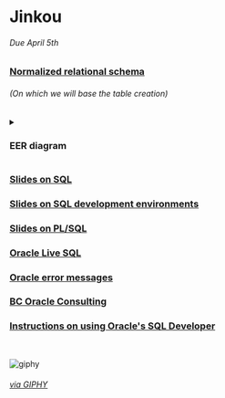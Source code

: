 # Jinkou

###### Due April 5th

### [Normalized relational schema](https://docs.google.com/document/d/1WIM9iLK33NDDHmM9WsEvb0yWlisoJ9XXDWi265R-3SI/edit?usp=sharing)
###### (On which we will base the table creation)
<details>
  <summary><h3>EER diagram</h3></summary>
  <img src='https://user-images.githubusercontent.com/61971951/160468806-72014cf8-6ea1-4bdd-a5ac-9cc1157d8429.png'>
</details>

### [Slides on SQL](https://drive.google.com/file/d/1gUsiI8yItuXvU_DPjSnu0OdjtrAWwDAX/view)

### [Slides on SQL development environments](https://drive.google.com/file/d/1dEKjR7ktyTids2_hkvZbvkKRJ29EKpUx/view)

### [Slides on PL/SQL](https://drive.google.com/file/d/1gUsiI8yItuXvU_DPjSnu0OdjtrAWwDAX/view)

### [Oracle Live SQL](https://livesql.oracle.com/apex/f?p=590:1000)

### [Oracle error messages](https://www.techonthenet.com/oracle/errors/)

### [BC Oracle Consulting](http://www.dba-oracle.com/)

### [Instructions on using Oracle's SQL Developer](https://helpdesk.cin.ufpe.br/servicos/oracle-sql)

‎

![giphy](https://user-images.githubusercontent.com/61971594/159985951-d604b27f-79b2-40d2-bda2-f39d044a7b1c.gif)
<a href="https://giphy.com/gifs/funny-anime-girl-8MFkW6mDff37G"><h6>via GIPHY</h6></a>
